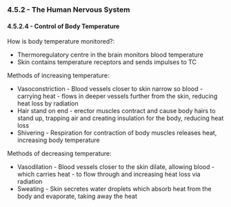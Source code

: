 ### 4.5.2 - The Human Nervous System
#### 4.5.2.4 - Control of Body Temperature
How is body temperature monitored?:
* Thermoregulatory centre in the brain monitors blood temperature
* Skin contains temperature receptors and sends impulses to TC

Methods of increasing temperature:
* Vasoconstriction - Blood vessels closer to skin narrow so blood - carrying heat - flows in deeper vessels further from the skin, reducing heat loss by radiation
* Hair stand on end - erector muscles contract and cause body hairs to stand up, trapping air and creating insulation for the body, reducing heat loss
* Shivering - Respiration for contraction of body muscles releases heat, increasing body temperature

Methods of decreasing temperature:
* Vasodilation - Blood vessels closer to the skin dilate, allowing blood - which carries heat - to flow through and increasing heat loss via radiation
* Sweating - Skin secretes water droplets which absorb heat from the body and evaporate, taking away the heat

